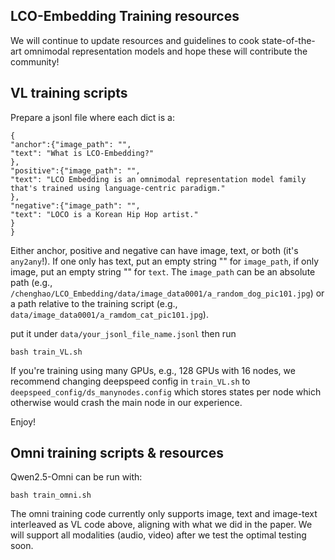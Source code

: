## LCO-Embedding Training resources

We will continue to update resources and guidelines to cook state-of-the-art omnimodal representation models and hope these will contribute the community!



## VL training scripts

Prepare a jsonl file where each dict is a:
```
{
"anchor":{"image_path": "",
"text": "What is LCO-Embedding?"
},
"positive":{"image_path": "",
"text": "LCO Embedding is an omnimodal representation model family that's trained using language-centric paradigm."
},
"negative":{"image_path": "",
"text": "LOCO is a Korean Hip Hop artist."
}
}
```

Either anchor, positive and negative can have image, text, or both (it's `any2any`!). If one only has text, put an empty string "" for `image_path`, if only image, put an empty string "" for `text`.
The `image_path` can be an absolute path (e.g., `/chenghao/LCO_Embedding/data/image_data0001/a_random_dog_pic101.jpg`) or a path relative to the training script (e.g., `data/image_data0001/a_ramdom_cat_pic101.jpg`).


put it under `data/your_jsonl_file_name.jsonl` then run
```
bash train_VL.sh
```

If you're training using many GPUs, e.g., 128 GPUs with 16 nodes, we recommend changing deepspeed config in `train_VL.sh` to `deepspeed_config/ds_manynodes.config` which stores states per node which otherwise would crash the main node in our experience.

Enjoy!

## Omni training scripts & resources

Qwen2.5-Omni can be run with:
```
bash train_omni.sh
```

The omni training code currently only supports image, text and image-text interleaved as VL code above, aligning with what we did in the paper. We will support all modalities (audio, video) after we test the optimal testing soon.
